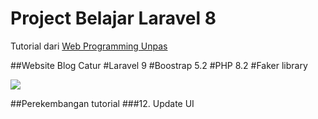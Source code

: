 # Project Belajar Laravel 8

Tutorial dari <a href="https://youtube.com/playlist?list=PLFIM0718LjIWiihbBIq-SWPU6b6x21Q_2">Web Programming Unpas</a>

##Website Blog Catur
#Laravel 9
#Boostrap 5.2
#PHP 8.2
#Faker library

<img src="https://github.com/lolimilkita/coba-laravel/blob/master/img_readme/hal_blog.png">

##Perekembangan tutorial
###12. Update UI
